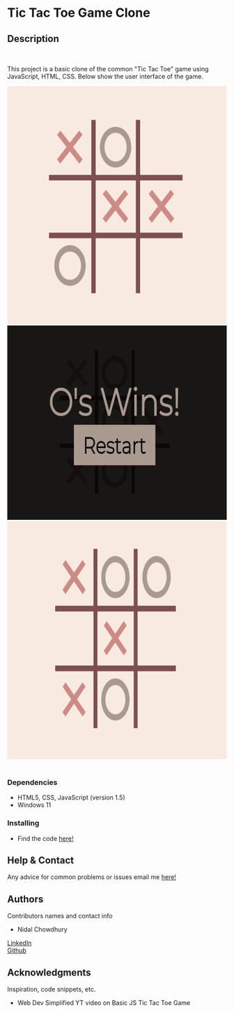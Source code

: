 # Tic Tac Toe Game Clone
## Description
<br />
<p>
  This project is a basic clone of the common "Tic Tac Toe" game using JavaScript, HTML, CSS. Below show the user interface of the game.
</p>
<div class="container">
  <a href="https://github.com/NzyC/Tic-Tac-Toe">
    <img src="./assets/1.png" alt="Logo" width="600" height="545">
  </a>
  <a href="https://github.com/NzyC/Tic-Tac-Toe">
    <img src="./assets/2.png" alt="Logo" width="600" height="445">
  </a>
  <a href="https://github.com/NzyC/Tic-Tac-Toe">
    <img src="./assets/3.png" alt="Logo" width="600" height="545">
  </a>
</div>
<br />

### Dependencies

* HTML5, CSS, JavaScript (version 1.5)
* Windows 11

### Installing

* Find the code <a href="https://github.com/NzyC/Tic-Tac-Toe">here!</a>
## Help & Contact

Any advice for common problems or issues email me <a href="mailto:nidal.chowdhury1@gmail.com">here!</a>

## Authors

Contributors names and contact info

* Nidal Chowdhury  
<a href="https://www.linkedin.com/in/nidal-chowdhury-b56b52220/">
LinkedIn</a>
<br />
 <a href="https://github.com/NzyC">Github</a>

## Acknowledgments

Inspiration, code snippets, etc.
* Web Dev Simplified YT video on <a hre="https://www.youtube.com/watch?v=Y-GkMjUZsmM&ab_channel=WebDevSimplified">Basic JS Tic Tac Toe Game</a>
